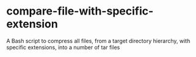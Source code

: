 # compare-file-with-specific-extension
A Bash script to compress all files, from a target directory hierarchy, with specific extensions, into a number of tar files
